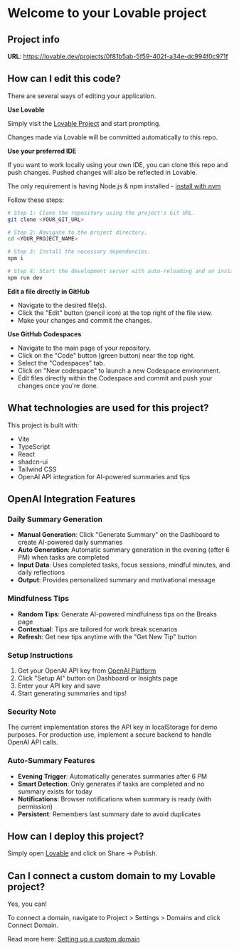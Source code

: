 # Welcome to your Lovable project

## Project info

**URL**: https://lovable.dev/projects/0f81b5ab-5f59-402f-a34e-dc994f0c971f

## How can I edit this code?

There are several ways of editing your application.

**Use Lovable**

Simply visit the [Lovable Project](https://lovable.dev/projects/0f81b5ab-5f59-402f-a34e-dc994f0c971f) and start prompting.

Changes made via Lovable will be committed automatically to this repo.

**Use your preferred IDE**

If you want to work locally using your own IDE, you can clone this repo and push changes. Pushed changes will also be reflected in Lovable.

The only requirement is having Node.js & npm installed - [install with nvm](https://github.com/nvm-sh/nvm#installing-and-updating)

Follow these steps:

```sh
# Step 1: Clone the repository using the project's Git URL.
git clone <YOUR_GIT_URL>

# Step 2: Navigate to the project directory.
cd <YOUR_PROJECT_NAME>

# Step 3: Install the necessary dependencies.
npm i

# Step 4: Start the development server with auto-reloading and an instant preview.
npm run dev
```

**Edit a file directly in GitHub**

- Navigate to the desired file(s).
- Click the "Edit" button (pencil icon) at the top right of the file view.
- Make your changes and commit the changes.

**Use GitHub Codespaces**

- Navigate to the main page of your repository.
- Click on the "Code" button (green button) near the top right.
- Select the "Codespaces" tab.
- Click on "New codespace" to launch a new Codespace environment.
- Edit files directly within the Codespace and commit and push your changes once you're done.

## What technologies are used for this project?

This project is built with:

- Vite
- TypeScript
- React
- shadcn-ui
- Tailwind CSS
- OpenAI API integration for AI-powered summaries and tips

## OpenAI Integration Features

### Daily Summary Generation
- **Manual Generation**: Click "Generate Summary" on the Dashboard to create AI-powered daily summaries
- **Auto Generation**: Automatic summary generation in the evening (after 6 PM) when tasks are completed
- **Input Data**: Uses completed tasks, focus sessions, mindful minutes, and daily reflections
- **Output**: Provides personalized summary and motivational message

### Mindfulness Tips
- **Random Tips**: Generate AI-powered mindfulness tips on the Breaks page
- **Contextual**: Tips are tailored for work break scenarios
- **Refresh**: Get new tips anytime with the "Get New Tip" button

### Setup Instructions
1. Get your OpenAI API key from [OpenAI Platform](https://platform.openai.com/api-keys)
2. Click "Setup AI" button on Dashboard or Insights page
3. Enter your API key and save
4. Start generating summaries and tips!

### Security Note
The current implementation stores the API key in localStorage for demo purposes. 
For production use, implement a secure backend to handle OpenAI API calls.

### Auto-Summary Features
- **Evening Trigger**: Automatically generates summaries after 6 PM
- **Smart Detection**: Only generates if tasks are completed and no summary exists for today
- **Notifications**: Browser notifications when summary is ready (with permission)
- **Persistent**: Remembers last summary date to avoid duplicates
## How can I deploy this project?

Simply open [Lovable](https://lovable.dev/projects/0f81b5ab-5f59-402f-a34e-dc994f0c971f) and click on Share -> Publish.

## Can I connect a custom domain to my Lovable project?

Yes, you can!

To connect a domain, navigate to Project > Settings > Domains and click Connect Domain.

Read more here: [Setting up a custom domain](https://docs.lovable.dev/tips-tricks/custom-domain#step-by-step-guide)
